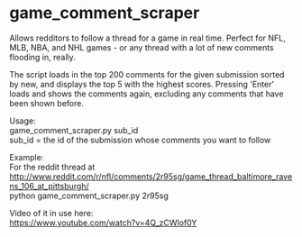 game_comment_scraper
====================

Allows redditors to follow a thread for a game in real time. Perfect for NFL, MLB, NBA, and NHL games - or any thread with a lot of new comments flooding in, really.    

The script loads in the top 200 comments for the given submission sorted by new, and displays the top 5 with the highest scores.
Pressing 'Enter' loads and shows the comments again, excluding any comments that have been shown before.  

Usage:   
game_comment_scraper.py sub_id  
sub_id = the id of the submission whose comments you want to follow  

Example:  
For the reddit thread at http://www.reddit.com/r/nfl/comments/2r95sg/game_thread_baltimore_ravens_106_at_pittsburgh/  
python game_comment_scraper.py 2r95sg

Video of it in use here:  
https://www.youtube.com/watch?v=4Q_zCWlof0Y  
